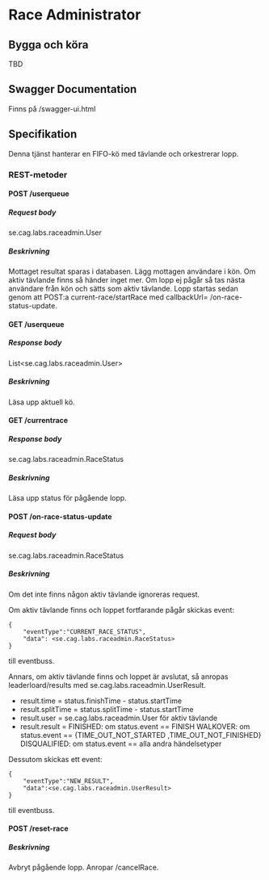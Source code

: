 Race Administrator
==================
Bygga och köra
--------------
TBD

Swagger Documentation
---------------------
Finns på <host>/swagger-ui.html

Specifikation
-------------
Denna tjänst hanterar en FIFO-kö med tävlande och orkestrerar lopp.

### REST-metoder
#### POST /userqueue
##### Request body
se.cag.labs.raceadmin.User

##### Beskrivning
Mottaget resultat sparas i databasen.
Lägg mottagen användare i kön. 
Om aktiv tävlande finns så händer inget mer.
Om lopp ej pågår så tas nästa användare från kön och sätts som aktiv tävlande. 
Lopp startas sedan genom att POST:a current-race/startRace med callbackUrl= <egen server>/on-race-status-update.

#### GET /userqueue
##### Response body
List<se.cag.labs.raceadmin.User>

##### Beskrivning
Läsa upp aktuell kö.

#### GET /currentrace
##### Response body
se.cag.labs.raceadmin.RaceStatus

##### Beskrivning
Läsa upp status för pågående lopp.


#### POST /on-race-status-update
##### Request body
se.cag.labs.raceadmin.RaceStatus
    
##### Beskrivning
Om det inte finns någon aktiv tävlande ignoreras request.

Om aktiv tävlande finns och loppet fortfarande pågår skickas event:

    {
        "eventType":"CURRENT_RACE_STATUS", 
        "data": <se.cag.labs.raceadmin.RaceStatus>
    }

till eventbuss.

Annars, om aktiv tävlande finns och loppet är avslutat, så anropas leaderloard/results med se.cag.labs.raceadmin.UserResult.

- result.time = status.finishTime - status.startTime
- result.splitTime = status.splitTime - status.startTime
- result.user = se.cag.labs.raceadmin.User för aktiv tävlande
- result.result =
    FINISHED: om status.event == FINISH
    WALKOVER: om status.event == {TIME_OUT_NOT_STARTED ,TIME_OUT_NOT_FINISHED}
    DISQUALIFIED: om status.event == alla andra händelsetyper

Dessutom skickas ett event: 

    {
        "eventType":"NEW_RESULT",
        "data":<se.cag.labs.raceadmin.UserResult>
    }
    
till eventbuss.

#### POST /reset-race

##### Beskrivning
Avbryt pågående lopp. Anropar <current-race>/cancelRace.
